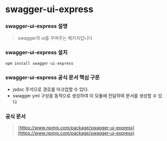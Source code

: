 # swagger-ui-express

### swagger-ui-express 설명

> swagger의 ui를 꾸며주는 패키지입니다

### swagger-ui-express 설치

```js
npm install swagger-ui-express
```

### swagger-ui-express 공식 문서 핵심 구문

- jsdoc 주석으로 경로를 마크업할 수 있다.
- swagger yml 구성을 동적으로 생성하여 이 모듈에 전달하여 문서를 생성할 수 있다

### 공식 문서

> [https://www.npmjs.com/package/swagger-ui-express](https://www.npmjs.com/package/swagger-ui-express)
